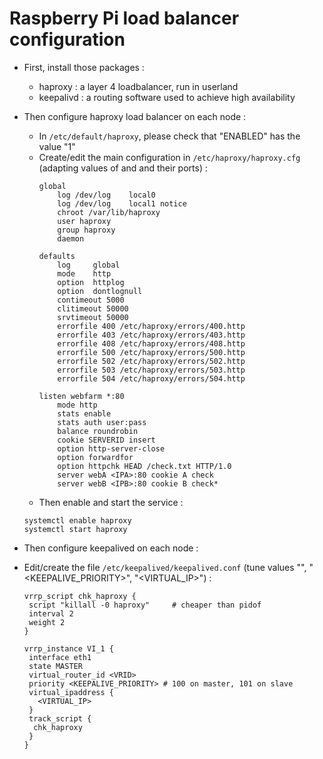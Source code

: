 # Raspberry Pi load balancer configuration

* First, install those packages :
  * haproxy : a layer 4 loadbalancer, run in userland
  * keepalivd : a routing software used to achieve high availability

* Then configure haproxy load balancer on each node :
  * In ```/etc/default/haproxy```, please check that "ENABLED" has the value "1"
  * Create/edit the main configuration in ```/etc/haproxy/haproxy.cfg``` (adapting values of <IPA> and <IPB> and their ports) :
    ```
    global
        log /dev/log    local0
        log /dev/log    local1 notice
        chroot /var/lib/haproxy
        user haproxy
        group haproxy
        daemon

    defaults
        log     global
        mode    http
        option  httplog
        option  dontlognull
        contimeout 5000
        clitimeout 50000
        srvtimeout 50000
        errorfile 400 /etc/haproxy/errors/400.http
        errorfile 403 /etc/haproxy/errors/403.http
        errorfile 408 /etc/haproxy/errors/408.http
        errorfile 500 /etc/haproxy/errors/500.http
        errorfile 502 /etc/haproxy/errors/502.http
        errorfile 503 /etc/haproxy/errors/503.http
        errorfile 504 /etc/haproxy/errors/504.http

    listen webfarm *:80
        mode http
        stats enable
        stats auth user:pass
        balance roundrobin
        cookie SERVERID insert
        option http-server-close
        option forwardfor
        option httpchk HEAD /check.txt HTTP/1.0
        server webA <IPA>:80 cookie A check
        server webB <IPB>:80 cookie B check*
    ```
  * Then enable and start the service :
   ```
   systemctl enable haproxy
   systemctl start haproxy
   ```
* Then configure keepalived on each node :
 * Edit/create the file ```/etc/keepalived/keepalived.conf``` (tune values "<VRID>", "<KEEPALIVE_PRIORITY>", "<VIRTUAL_IP>") :
   ```
   vrrp_script chk_haproxy {
   	script "killall -0 haproxy"     # cheaper than pidof
   	interval 2
   	weight 2
   }
   
   vrrp_instance VI_1 {
   	interface eth1
   	state MASTER
    virtual_router_id <VRID>
   	priority <KEEPALIVE_PRIORITY> # 100 on master, 101 on slave
   	virtual_ipaddress {
   	  <VIRTUAL_IP>
    }
    track_script {
     chk_haproxy
    }
   }
